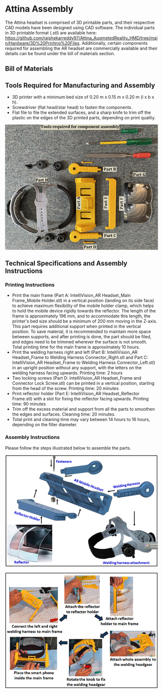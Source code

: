 # Attina Assembly

The Attina headset is comprised of 3D printable parts, and their respective CAD models have been designed using CAD software. The individual parts in 3D printable format (.stl) are available here: https://github.com/rajshekarreddy97/Attina_AugmetedReality_HMD/tree/main/Hardware/3D%20Printing%20Files. Additionally, certain components required for assembling the AR headset are commercially available and their details can be found under the bill of materials section.

## Bill of Materials

## Tools Required for Manufacturing and Assembly

- 3D printer with a minimum bed size of 0.20 m x 0.15 m x 0.20 m (l x b x h).
- Screwdriver (flat head/star head) to fasten the components.
- Flat file to file the extended surfaces, and a sharp knife to trim off the plastic on the edges of the 3D printed parts, depending on print quality.

![Image of assembly tools required](https://github.com/rajshekarreddy97/Attina_AugmetedReality_HMD/blob/main/Hardware/Images/Headset_Components.jpg)

## Technical Specifications and Assembly Instructions

### Printing Instructions

- Print the main frame (Part A: IntelliVision_AR Headset_Main Frame_Mobile Holder.stl) in a vertical position (landing on its side face) to achieve maximum flexibility of the mobile holder clamp, which helps to hold the mobile device rigidly towards the reflector. The length of the frame is approximately 196 mm, and to accommodate this length, the printer's bed size should be a minimum of 200 mm moving in the Z-axis. This part requires additional support when printed in the vertical position. To save material, it is recommended to maintain more space between supports, and after printing is done, the part should be filed, and edges need to be trimmed wherever the surface is not smooth. Total printing time for the main frame is approximately 10 hours.
- Print the welding harness right and left (Part B: IntelliVision_AR Headset_Frame to Welding Harness Connector_Right.stl and Part C: IntelliVision_AR Headset_Frame to Welding Harness Connector_Left.stl) in an upright position without any support, with the letters on the welding harness facing upwards. Printing time: 2 hours
- Two locking screws (Part D: IntelliVision_AR Headset_Frame and Connector Lock Screw.stl) can be printed in a vertical position, starting from the head of the screw. Printing time: 20 minutes
- Print reflector holder (Part E: IntelliVision_AR Headset_Reflector Frame.stl) with a slot for fixing the reflector facing upwards. Printing time: 90 minutes
- Trim off the excess material and support from all the parts to smoothen the edges and surfaces. Cleaning time: 20 minutes.
- Total print and cleaning time may vary between 14 hours to 16 hours, depending on the filler diameter.

### Assembly Instructions

Please follow the steps illustrated below to assemble the parts.

![Assembly Instructions](https://github.com/rajshekarreddy97/Attina_AugmetedReality_HMD/blob/main/Hardware/Images/AR_Headset_Assembly_Instruction.jpg)

![Assembly Instructions Flowchart](https://github.com/rajshekarreddy97/Attina_AugmetedReality_HMD/blob/main/Hardware/Images/AR_Headset_Assembly_Instruction_Flow_Chart.jpg)

